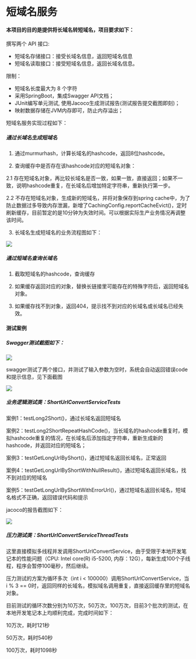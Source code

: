 # 短域名服务

#### 本项目的目的是提供将长域名转短域名，项目要求如下：

撰写两个 API 接口:

- 短域名存储接口：接受长域名信息，返回短域名信息
- 短域名读取接口：接受短域名信息，返回长域名信息。

限制：

- 短域名长度最大为 8 个字符
- 采用SpringBoot，集成Swagger API文档；
- JUnit编写单元测试, 使用Jacoco生成测试报告(测试报告提交截图即刻)；
- 映射数据存储在JVM内存即可，防止内存溢出；



短域名服务实现过程如下：

##### 通过长域名生成短域名

1.  通过murmurhash，计算长域名的hashcode，返回8位hashcode。

2.  查询缓存中是否存在该hashcode对应的短域名对象：

   2.1 存在短域名对象，再比较长域名是否一致，如果一致，直接返回；如果不一致，说明hashcode重复，在长域名后增加特定字符串，重新执行第一步。

   2.2 不存在短域名对象，生成新的短域名，并将对象保存到spring cache中，为了防止数据过多导致内存泄漏，新增了CachingConfig.reportCacheEvict()，定时刷新缓存，目前暂定的是10分钟为失效时间。可以根据实际生产业务情况再调整该时间。

3.  长域名生成短域名的业务流程图如下：

   ![](E:\itellij-projects\shortUrl\files\imgs\shortUrlProcess.png)

##### 通过短域名查询长域名

1. 截取短域名的hashcode，查询缓存

2. 如果缓存返回对应的对象，替换长链接里可能存在的特殊字符后，返回短域名对象。
3. 如果缓存找不到对象，返回404，提示找不到对应的长域名或长域名已经失效。



#### 测试案例

##### Swagger测试截图如下：

![](E:\itellij-projects\shortUrl\files\imgs\swagger.png)

swagger测试了两个接口，并测试了输入参数为空时，系统会自动返回错误code和提示信息，见下面截图

![](E:\itellij-projects\shortUrl\files\imgs\invalidParams.png)



##### 业务逻辑测试类：ShortUrlConvertServiceTests

案例1：testLong2Short()，通过长域名返回短域名

案例2：testLong2ShortRepeatHashCode()，当长域名的hashcode重复时，模拟hashcode重复的情况，在长域名后添加指定字符串，重新生成新的hashcode，并返回对应的短域名；

案例3：testGetLongUrlByShort()，通过短域名返回长域名，正常返回

案例4：testGetLongUrlByShortWithNullResult()，通过短域名返回长域名，找不到对应的短域名

案例5：testGetLongUrlByShortWithErrorUrl()，通过短域名返回长域名，短域名格式不正确，返回错误代码和提示

jacoco的报告截图如下：

![](E:\itellij-projects\shortUrl\files\imgs\jacoco.png)



##### 压力测试类：ShortUrlConvertServiceThreadTests

这里直接模拟多线程并发调用ShortUrlConvertService，由于受限于本地开发笔记本的性能问题（CPU:  Intel core(R) i5-5200, 内存：12G），每新生成100个子线程，程序会暂停100毫秒，然后继续。

压力测试的方案为循环多次（int i <  100000）调用ShortUrlConvertService，当 i % 3 == 0时，返回同样的长域名，模拟域名调用重复，直接返回缓存里的短域名对象。

目前测试的循环次数分别为10万次，50万次，100万次，目前3个批次的测试，在本地开发笔记本上均顺利完成，完成时间如下：

10万次，耗时121秒

50万次，耗时540秒

100万次，耗时1098秒

